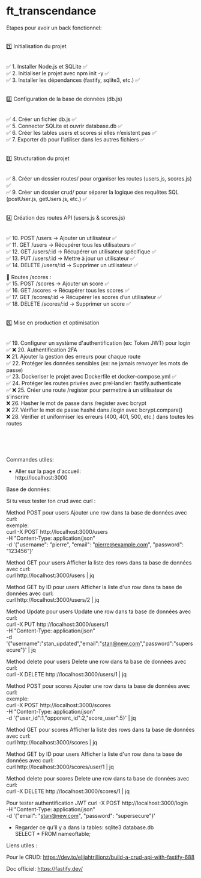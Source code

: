 # ft_transcendance

Etapes pour avoir un back fonctionnel: <br> <br>

1️⃣ Initialisation du projet <br> <br>

✅ 1. Installer Node.js et SQLite ✅ <br>
✅ 2. Initialiser le projet avec npm init -y ✅ <br> 
✅ 3. Installer les dépendances (fastify, sqlite3, etc.) ✅ <br> <br>

2️⃣ Configuration de la base de données (db.js) <br> <br>

✅ 4. Créer un fichier db.js ✅ <br>
✅ 5. Connecter SQLite et ouvrir database.db ✅ <br>
✅ 6. Créer les tables users et scores si elles n’existent pas ✅ <br>
✅ 7. Exporter db pour l’utiliser dans les autres fichiers ✅ <br> <br>

3️⃣ Structuration du projet <br> <br>

✅ 8. Créer un dossier routes/ pour organiser les routes (users.js, scores.js) ✅ <br>
✅ 9. Créer un dossier crud/ pour séparer la logique des requêtes SQL (postUser.js, getUsers.js, etc.) ✅ <br> <br>

4️⃣ Création des routes API (users.js & scores.js) <br> <br>

✅ 10. POST /users → Ajouter un utilisateur ✅ <br>
✅ 11. GET /users → Récupérer tous les utilisateurs ✅ <br>
✅ 12. GET /users/:id → Récupérer un utilisateur spécifique ✅ <br>
✅ 13. PUT /users/:id → Mettre à jour un utilisateur ✅ <br>
✅ 14. DELETE /users/:id → Supprimer un utilisateur ✅ <br>

📌 Routes /scores : <br>
✅ 15. POST /scores → Ajouter un score ✅<br>
✅ 16. GET /scores → Récupérer tous les scores ✅<br>
✅ 17. GET /scores/:id → Récupérer les scores d’un utilisateur ✅<br>
✅ 18. DELETE /scores/:id → Supprimer un score ✅<br>
 <br>

5️⃣ Mise en production et optimisation <br> <br>

✅ 19. Configurer un système d'authentification (ex: Token JWT) pour login ✅
❌ 20. Authentification 2FA <br>
❌ 21. Ajouter la gestion des erreurs pour chaque route <br>
✅ 22. Protéger les données sensibles (ex: ne jamais renvoyer les mots de passe) <br>
✅  23. Dockeriser le projet avec Dockerfile et docker-compose.yml ✅ <br>
✅ 24. Protéger les routes privées avec preHandler: fastify.authenticate <br> ✅
❌ 25. Créer une route /register pour permettre à un utilisateur de s’inscrire <br>
❌ 26. Hasher le mot de passe dans /register avec bcrypt <br>
❌ 27. Vérifier le mot de passe hashé dans /login avec bcrypt.compare() <br>
❌ 28. Vérifier et uniformiser les erreurs (400, 401, 500, etc.) dans toutes les routes <br>

<br>
<br>
<br>

Commandes utiles:

- Aller sur la page d'accueil: <br>
http://localhost:3000



Base de données: 

Si tu veux tester ton crud avec curl : 

Method POST pour users
Ajouter une row dans ta base de données avec curl: <br>
exemple: <br>
curl -X POST http://localhost:3000/users \
  -H "Content-Type: application/json" \
  -d '{"username": "pierre", "email": "pierre@example.com", "password": "123456"}'

Method GET pour users
Afficher la liste des rows dans ta base de données avec curl:<br>
curl http://localhost:3000/users | jq


Method GET by ID pour users
Afficher la liste d'un row dans ta base de données avec curl:<br>
curl http://localhost:3000/users/2 | jq


Method Update pour users
Update une row dans ta base de données avec curl:<br>
curl -X PUT http://localhost:3000/users/1 \
  -H "Content-Type: application/json" \
  -d '{"username":"stan_updated","email":"stan@new.com","password":"supersecure"}' | jq

Method delete pour users
Delete une row dans ta base de données avec curl: <br>
curl -X DELETE http://localhost:3000/users/1 | jq



Method POST pour scores 
Ajouter une row dans ta base de données avec curl: <br>
exemple: <br>
curl -X POST http://localhost:3000/scores \
  -H "Content-Type: application/json" \
  -d '{"user_id":1,"opponent_id":2,"score_user":5}' | jq


Method GET pour scores
Afficher la liste des rows dans ta base de données avec curl:<br>
curl http://localhost:3000/scores | jq

Method GET by ID pour users
Afficher la liste d'un row dans ta base de données avec curl:<br>
curl http://localhost:3000/scores/user/1 | jq


Method delete pour scores
Delete une row dans ta base de données avec curl: <br>
curl -X DELETE http://localhost:3000/scores/1 | jq

Pour tester authentification JWT
curl -X POST http://localhost:3000/login \
  -H "Content-Type: application/json" \
  -d '{"email": "stan@new.com", "password": "supersecure"}'


- Regarder ce qu'il y a dans la tables: 
sqlite3 database.db <br>
SELECT * FROM nameoftable; <br>



Liens utiles : 

Pour le CRUD: 
https://dev.to/elijahtrillionz/build-a-crud-api-with-fastify-688

Doc officiel:
https://fastify.dev/ 